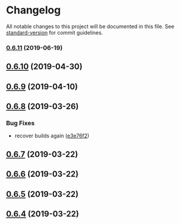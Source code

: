 # Changelog

All notable changes to this project will be documented in this file. See [standard-version](https://github.com/conventional-changelog/standard-version) for commit guidelines.

### [0.6.11](https://github.com/mariosant/imm/compare/v0.6.10...v0.6.11) (2019-06-19)



## [0.6.10](https://github.com/mariosant/imm/compare/v0.6.9...v0.6.10) (2019-04-30)



## [0.6.9](https://github.com/mariosant/imm/compare/v0.6.8...v0.6.9) (2019-04-10)



## [0.6.8](https://github.com/mariosant/imm/compare/v0.6.7...v0.6.8) (2019-03-26)


### Bug Fixes

* recover builds again ([e3e76f2](https://github.com/mariosant/imm/commit/e3e76f2))



## [0.6.7](https://github.com/mariosant/imm/compare/v0.6.6...v0.6.7) (2019-03-22)



## [0.6.6](https://github.com/mariosant/imm/compare/v0.6.5...v0.6.6) (2019-03-22)



## [0.6.5](https://github.com/mariosant/imm/compare/v0.6.4...v0.6.5) (2019-03-22)



## [0.6.4](https://github.com/mariosant/imm/compare/v0.6.3...v0.6.4) (2019-03-22)
